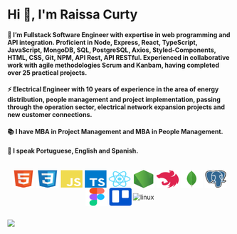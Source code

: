 # Hi 👋, I'm Raissa Curty

#### 🧠 I’m Fullstack Software Engineer with expertise in web programming and API integration. Proficient in Node, Express, React, TypeScript, JavaScript, MongoDB, SQL, PostgreSQL, Axios, Styled-Components, HTML, CSS, Git, NPM, API Rest, API RESTful. Experienced in collaborative work with agile methodologies Scrum and Kanbam, having completed over 25 practical projects.
#### ⚡ Electrical Engineer with 10 years of experience in the area of energy distribution, people management and project implementation, passing through the operation sector, electrical network expansion projects and new customer connections. 
#### 📚 I have MBA in Project Management and MBA in People Management.
#### 💬 I speak Portuguese, English and Spanish.



<div align="center" style="display: inline_block"><br>
<img align="center" alt="HTML" height="40" width="50" src="https://raw.githubusercontent.com/devicons/devicon/master/icons/html5/html5-original.svg">
  <img align="center" alt="CSS" height="40" width="50" src="https://raw.githubusercontent.com/devicons/devicon/master/icons/css3/css3-original.svg">
  <img align="center" alt="JS" height="40" width="50" src="https://raw.githubusercontent.com/devicons/devicon/master/icons/javascript/javascript-plain.svg">
  <img align="center" alt="TS" height="40" width="50" src="https://raw.githubusercontent.com/devicons/devicon/master/icons/typescript/typescript-plain.svg">
  <img align="center" alt="React" height="40" width="50" src="https://raw.githubusercontent.com/devicons/devicon/master/icons/react/react-original.svg">
<!--   <img align="center" alt="Vue" height="40" width="50" src="https://raw.githubusercontent.com/devicons/devicon/master/icons/vuejs/vuejs-original.svg" /> -->
  <img align="center" alt="Node" height="40" width="50" src="https://raw.githubusercontent.com/devicons/devicon/master/icons/nodejs/nodejs-original.svg"/>
  <img align="center" alt="Git" height="40" width="50" src="https://raw.githubusercontent.com/devicons/devicon/master/icons/nestjs/nestjs-plain.svg" />
  <img align="center" alt="MongoDB" height="40" width="50" src="https://raw.githubusercontent.com/devicons/devicon/master/icons/mongodb/mongodb-original.svg"/>
  <img align="center" alt="PostgreSQL" height="40" width="50" src="https://raw.githubusercontent.com/devicons/devicon/master/icons/postgresql/postgresql-original.svg"/>
<!--   <img align="center" alt="C" height="40" width="50" src="https://raw.githubusercontent.com/devicons/devicon/master/icons/c/c-original.svg"/> -->
  <img align="center" alt="Figma" height="40" width="50" src="https://raw.githubusercontent.com/devicons/devicon/master/icons/figma/figma-original.svg" />
  <img align="center" alt="Trello" height="40" width="50" src="https://raw.githubusercontent.com/devicons/devicon/master/icons/trello/trello-plain.svg"/>
  <img src="https://cdn.jsdelivr.net/gh/devicons/devicon/icons/linux/linux-original.svg" height="40" width="50" align="center" alt="linux" />

  
</div>

<br>


<div align="start">


</div>

<div> 
  
 <a href="https://www.linkedin.com/in/raissa-curty/" target="_blank"><img src="https://img.shields.io/badge/-LinkedIn-%230077B5?style=for-the-badge&logo=linkedin&logoColor=white" target="_blank"></a> 
  
</div>



